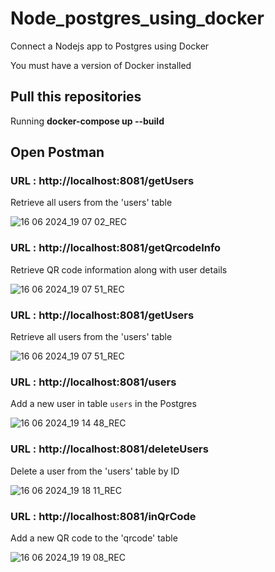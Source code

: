 # Node_postgres_using_docker
 Connect a Nodejs app to Postgres using Docker

You must have a version of Docker installed 

## Pull this repositories
Running **docker-compose up --build**

## Open Postman

### URL : http://localhost:8081/getUsers

Retrieve all users from the 'users' table

![16 06 2024_19 07 02_REC](https://github.com/dzois-ar/Node_postgres_using_docker/assets/80916754/726ebf72-b2f3-4dc6-a623-eb330083270f)



### URL : http://localhost:8081/getQrcodeInfo

Retrieve QR code information along with user details

![16 06 2024_19 07 51_REC](https://github.com/dzois-ar/Node_postgres_using_docker/assets/80916754/44520ce1-b72e-498f-8ec4-1b81909f5a66)

### URL : http://localhost:8081/getUsers

Retrieve all users from the 'users' table

![16 06 2024_19 07 51_REC](https://github.com/dzois-ar/Node_postgres_using_docker/assets/80916754/44520ce1-b72e-498f-8ec4-1b81909f5a66)



### URL : http://localhost:8081/users

Add a new user in table  `users` in the Postgres



![16 06 2024_19 14 48_REC](https://github.com/dzois-ar/Node_postgres_using_docker/assets/80916754/e2ab99bc-b290-41fe-8399-00b79463f418)



### URL : http://localhost:8081/deleteUsers

Delete a user from the 'users' table by ID


![16 06 2024_19 18 11_REC](https://github.com/dzois-ar/Node_postgres_using_docker/assets/80916754/dea08c77-bb3f-43bc-8a2e-3d9ea5a632c1)


### URL : http://localhost:8081/inQrCode

Add a new QR code to the 'qrcode' table


![16 06 2024_19 19 08_REC](https://github.com/dzois-ar/Node_postgres_using_docker/assets/80916754/1c618e3f-72a9-4a7d-b8e8-fc1e99bed571)



